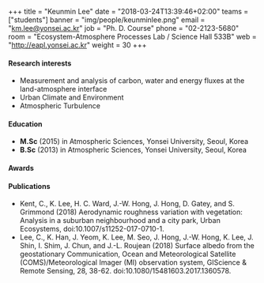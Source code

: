 ﻿+++
title = "Keunmin Lee"
date = "2018-03-24T13:39:46+02:00"
teams = ["students"]
banner = "img/people/keunminlee.png"
email = "km.lee@yonsei.ac.kr"
job = "Ph. D. Course"
phone = "02-2123-5680"
room = "Ecosystem-Atmosphere Processes Lab / Science Hall 533B"
web = "http://eapl.yonsei.ac.kr"
weight = 30
+++

#### Research interests
+ Measurement and analysis of carbon, water and energy fluxes at the land-atmosphere interface
+ Urban Climate and Environment
+ Atmospheric Turbulence

#### Education
 + **M.Sc** (2015) in Atmospheric Sciences, Yonsei University, Seoul, Korea
 + **B.Sc** (2013) in Atmospheric Sciences, Yonsei University, Seoul, Korea

#### Awards
 


#### Publications
+ Kent, C., K. Lee, H. C. Ward, J.-W. Hong, J. Hong, D. Gatey, and S. Grimmond (2018) Aerodynamic roughness variation with vegetation: Analysis in a suburban neighbourhood and a city park, Urban Ecosystems, doi:10.1007/s11252-017-0710-1.
+ Lee, C., K. Han, J. Yeom, K. Lee, M. Seo, J. Hong, J.-W. Hong, K. Lee, J. Shin, I. Shim, J. Chun, and J.-L. Roujean (2018) Surface albedo from the geostationary Communication, Ocean and Meteorological Satellite (COMS)/Meteorological Imager (MI) observation system, GIScience & Remote Sensing, 28, 38-62. doi:10.1080/15481603.2017.1360578.
